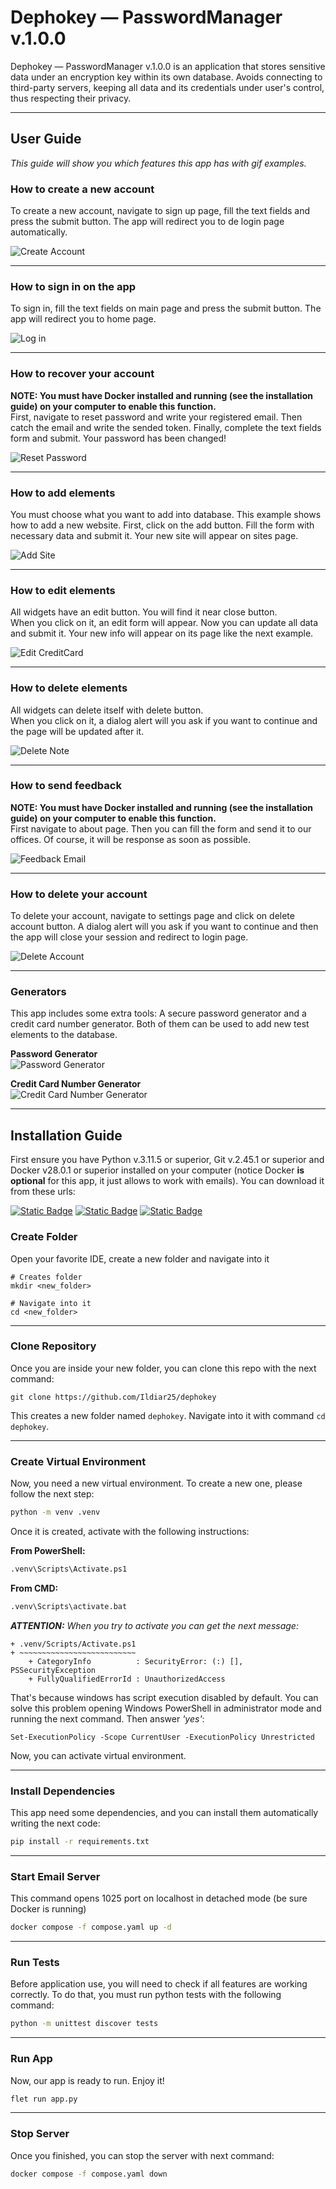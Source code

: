 
# Dephokey — PasswordManager v.1.0.0 

Dephokey — PasswordManager v.1.0.0 is an application that stores sensitive data under an encryption key within its own 
database. Avoids connecting to third-party servers, keeping all data and its credentials under user's control, 
thus respecting their privacy.

---

## User Guide

_This guide will show you which features this app has with gif examples._

### How to create a new account
To create a new account, navigate to sign up page, fill the text fields and press the submit button. The app will 
redirect you to de login page automatically.

![Create Account](docs/media/gifs/create-user.gif "How to create a new account")

---

### How to sign in on the app
To sign in, fill the text fields on main page and press the submit button. The app will redirect you to home page.

![Log in](docs/media/gifs/login.gif "How to Log in on the app")

---

### How to recover your account
**NOTE: You must have Docker installed and running (see the installation guide) on your computer to enable this 
function.** \
First, navigate to reset password and write your registered email. Then catch the email and write the sended token.
Finally, complete the text fields form and submit. Your password has been changed!

![Reset Password](docs/media/gifs/reset-password.gif "How to recover your account")

---

### How to add elements
You must choose what you want to add into database. This example shows how to add a new website.
First, click on the add button. Fill the form with necessary data and submit it. Your new site will appear on sites 
page.

![Add Site](docs/media/gifs/add-site.gif "How do add a site")

---

### How to edit elements
All widgets have an edit button. You will find it near close button. \
When you click on it, an edit form will appear. Now you can update all data and submit it. Your new info will 
appear on its page like the next example.

![Edit CreditCard](docs/media/gifs/edit-creditcard.gif "How to edit a creditcard")

---

### How to delete elements
All widgets can delete itself with delete button. \
When you click on it, a dialog alert will you ask if you want to continue and the page will be updated after it.

![Delete Note](docs/media/gifs/delete-note.gif "How to delete a note")

---

### How to send feedback
**NOTE: You must have Docker installed and running (see the installation guide) on your computer to enable this 
function.** \
First navigate to about page. Then you can fill the form and send it to our offices. Of course, it will be response 
as soon as possible.

![Feedback Email](docs/media/gifs/feedback-email.gif "How to send feedback")

---

### How to delete your account
To delete your account, navigate to settings page and click on delete account button.
A dialog alert will you ask if you want to continue and then the app will close your session and redirect to login page.

![Delete Account](docs/media/gifs/delete-account.gif "How to delete your account")

---

### Generators
This app includes some extra tools: A secure password generator and a credit card number generator. Both of them can 
be used to add new test elements to the database.

**Password Generator** \
![Password Generator](docs/media/gifs/generate-password.gif "How to generate a secure password")

**Credit Card Number Generator** \
![Credit Card Number Generator](docs/media/gifs/generate-number.gif "How to generate a credit card number")

---

## Installation Guide
First ensure you have Python v.3.11.5 or superior, Git v.2.45.1 or superior and Docker v28.0.1 or superior 
installed on your computer (notice Docker **is optional** for this app, it just allows to work with emails). You 
can download it from these urls:


[![Static Badge](https://img.shields.io/badge/Python-Download-blue)](https://www.python.org/downloads/)
[![Static Badge](https://img.shields.io/badge/Git-Download-blue)](https://git-scm.com/downloads)
[![Static Badge](https://img.shields.io/badge/Docker-Download-blue)](https://www.docker.com/)

### Create Folder
Open your favorite IDE, create a new folder and navigate into it
```
# Creates folder
mkdir <new_folder>

# Navigate into it
cd <new_folder>
```

---

### Clone Repository
Once you are inside your new folder, you can clone this repo with the next command:
```
git clone https://github.com/Ildiar25/dephokey
```
This creates a new folder named `dephokey`. Navigate into it with command `cd dephokey`.

---

### Create Virtual Environment
Now, you need a new virtual environment. To create a new one, please follow the next step:
```bash
python -m venv .venv
```
Once it is created, activate with the following instructions:

**From PowerShell:**
```bash
.venv\Scripts\Activate.ps1
```

**From CMD:**
```bash
.venv\Scripts\activate.bat
```

*__ATTENTION:__ When you try to activate you can get the next message:*
```
+ .venv/Scripts/Activate.ps1
+ ~~~~~~~~~~~~~~~~~~~~~~~~~~
    + CategoryInfo          : SecurityError: (:) [], PSSecurityException
    + FullyQualifiedErrorId : UnauthorizedAccess
```

That's because windows has script execution disabled by default.
You can solve this problem opening Windows PowerShell in administrator mode and running the next command. Then answer 
_'yes'_:
```
Set-ExecutionPolicy -Scope CurrentUser -ExecutionPolicy Unrestricted
```

Now, you can activate virtual environment.

---

### Install Dependencies
This app need some dependencies, and you can install them automatically writing the next code:
```bash
pip install -r requirements.txt
```

---

### Start Email Server
This command opens 1025 port on localhost in detached mode (be sure Docker is running)
```bash
docker compose -f compose.yaml up -d
```

---

### Run Tests
Before application use, you will need to check if all features are working correctly. To do that, you must run 
python tests with the following command:
```bash
python -m unittest discover tests
```

---

### Run App
Now, our app is ready to run. Enjoy it!
```bash
flet run app.py
```

---

### Stop Server
Once you finished, you can stop the server with next command:
```bash
docker compose -f compose.yaml down
```
